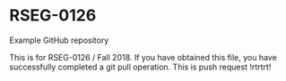 # RSEG-0126
Example GitHub repository

This is for RSEG-0126 / Fall 2018. If you have obtained
this file, you have successfully completed a git pull
operation.
This is push request !rtrtrt!
 
 
 


